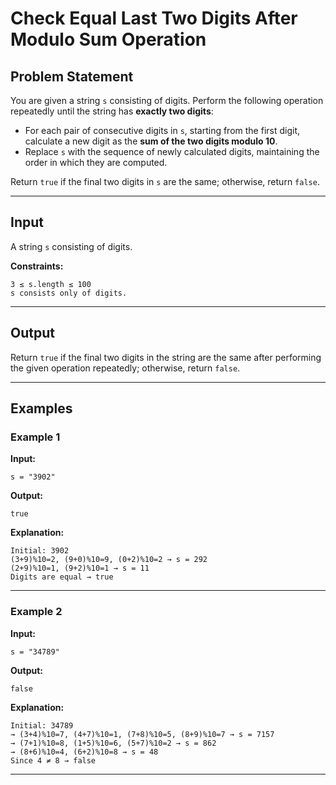 # Check Equal Last Two Digits After Modulo Sum Operation

## Problem Statement

You are given a string `s` consisting of digits. Perform the following operation repeatedly until the string has **exactly two digits**:

* For each pair of consecutive digits in `s`, starting from the first digit, calculate a new digit as the **sum of the two digits modulo 10**.
* Replace `s` with the sequence of newly calculated digits, maintaining the order in which they are computed.

Return `true` if the final two digits in `s` are the same; otherwise, return `false`.

---

## Input

A string `s` consisting of digits.

**Constraints:**

```
3 ≤ s.length ≤ 100
s consists only of digits.
```

---

## Output

Return `true` if the final two digits in the string are the same after performing the given operation repeatedly; otherwise, return `false`.

---

## Examples

### Example 1

**Input:**

```
s = "3902"
```

**Output:**

```
true
```

**Explanation:**

```
Initial: 3902
(3+9)%10=2, (9+0)%10=9, (0+2)%10=2 → s = 292
(2+9)%10=1, (9+2)%10=1 → s = 11
Digits are equal → true
```

---

### Example 2

**Input:**

```
s = "34789"
```

**Output:**

```
false
```

**Explanation:**

```
Initial: 34789
→ (3+4)%10=7, (4+7)%10=1, (7+8)%10=5, (8+9)%10=7 → s = 7157
→ (7+1)%10=8, (1+5)%10=6, (5+7)%10=2 → s = 862
→ (8+6)%10=4, (6+2)%10=8 → s = 48
Since 4 ≠ 8 → false
```

---

